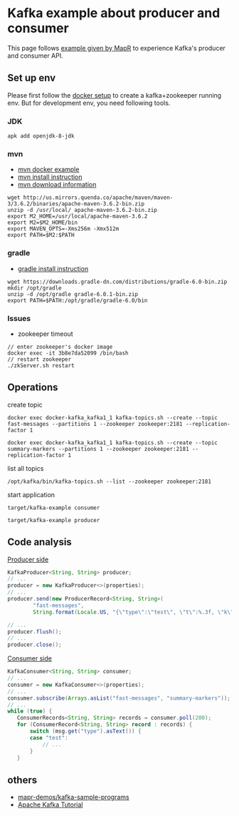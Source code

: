 # Kafka example about producer and consumer

This page follows [example given by MapR](https://github.com/mapr-demos/kafka-sample-programs.git) to experience Kafka's producer and consumer API.

## Set up env

Please first follow the [docker setup](./kafka_docker_setup.md) to create a kafka+zookeeper running env.  But for development env, you need following tools.


### JDK
```
apk add openjdk-8-jdk
```

### mvn
- [mvn docker example](https://github.com/Zenika/alpine-maven/blob/master/jdk8/Dockerfile)
- [mvn install instruction](https://www.baeldung.com/install-maven-on-windows-linux-mac#installing-maven-on-linux)
- [mvn download information](https://maven.apache.org/download.cgi)

```
wget http://us.mirrors.quenda.co/apache/maven/maven-3/3.6.2/binaries/apache-maven-3.6.2-bin.zip
unzip -d /usr/local/ apache-maven-3.6.2-bin.zip
export M2_HOME=/usr/local/apache-maven-3.6.2
export M2=$M2_HOME/bin
export MAVEN_OPTS=-Xms256m -Xmx512m
export PATH=$M2:$PATH
```

### gradle
- [gradle install instruction](https://docs.gradle.org/current/userguide/installation.html)

```
wget https://downloads.gradle-dn.com/distributions/gradle-6.0-bin.zip
mkdir /opt/gradle
unzip -d /opt/gradle gradle-6.0.1-bin.zip
export PATH=$PATH:/opt/gradle/gradle-6.0/bin
```

### Issues
- zookeeper timeout
```
// enter zookeeper's docker image
docker exec -it 3b8e7da52099 /bin/bash
// restart zookeeper
./zkServer.sh restart
```

## Operations

create topic
```
docker exec docker-kafka_kafka1_1 kafka-topics.sh --create --topic fast-messages --partitions 1 --zookeeper zookeeper:2181 --replication-factor 1

docker exec docker-kafka_kafka1_1 kafka-topics.sh --create --topic summary-markers --partitions 1 --zookeeper zookeeper:2181 --replication-factor 1

```

list all topics
```
/opt/kafka/bin/kafka-topics.sh --list --zookeeper zookeeper:2181
```

start application
```
target/kafka-example consumer

target/kafka-example producer
```


## Code analysis



[Producer side](https://github.com/CodeBear801/kafka-sample-programs/blob/master/src/main/java/com/mapr/examples/Producer.java)
```java
KafkaProducer<String, String> producer;
// ...
producer = new KafkaProducer<>(properties);
// ... 
producer.send(new ProducerRecord<String, String>(
        "fast-messages",
        String.format(Locale.US, "{\"type\":\"test\", \"t\":%.3f, \"k\":%d}", System.nanoTime() * 1e-9, i)));

// ...
producer.flush();
// ...
producer.close();
```


[Consumer side](https://github.com/CodeBear801/kafka-sample-programs/blob/master/src/main/java/com/mapr/examples/Consumer.java)
```java
KafkaConsumer<String, String> consumer;
// ... 
consumer = new KafkaConsumer<>(properties);
// ...
consumer.subscribe(Arrays.asList("fast-messages", "summary-markers"));
// ...
while (true) {
   ConsumerRecords<String, String> records = consumer.poll(200);
   for (ConsumerRecord<String, String> record : records) {
       switch (msg.get("type").asText()) {
       case "test":
           // ...
       }
   }

```

## others
- [mapr-demos/kafka-sample-programs](https://github.com/mapr-demos/kafka-sample-programs)
- [Apache Kafka Tutorial](https://mapr.com/blog/getting-started-sample-programs-apache-kafka-09/)
